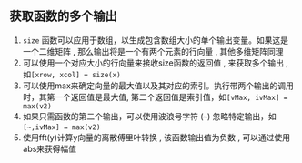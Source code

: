 ## 获取函数的多个输出

1. `size` 函数可以应用于数组，以生成包含数组大小的单个输出变量。如果这是一个二维矩阵 , 那么输出将是一个有两个元素的行向量 , 其他多维矩阵同理
2. 可以使用一个对应大小的行向量来接收size函数的返回值 , 来获取多个输出 , 如`[xrow, xcol] = size(x)`
3. 可以使用max来确定向量的最大值以及其对应的索引。执行带两个输出的调用时，其第一个返回值是最大值, 第二个返回值是索引值，如`[vMax, ivMax] = max(v2)`
4. 如果只需函数的第二个输出，可以使用波浪号字符 (`~`) 忽略特定输出，如`[~,ivMax] = max(v2)`
5. 使用fft(y)计算y向量的离散傅里叶转换 , 该函数输出值为负数 , 可以通过使用abs来获得幅值